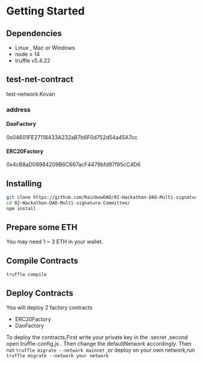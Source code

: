 # Getting Started
## **Dependencies**

- Linux , Mac or Windows
- node ≥ 14
- truffle v5.4.22
## test-net-contract

test-network:Kovan

### address

#### DaoFactory
0x04601FE27118433A232aB7b6F0d752d54a45A7cc
#### ERC20Factory
0x4cB8aD08984209B6C667acF4479bfd97f95cC4D6



## **Installing**

```bash
git clone https://github.com/RainbowDAO/02-Hackathon-DAO-Multi-signature-Committee.git
cd 02-Hackathon-DAO-Multi-signature-Committee/
npm install
```

## **Prepare some ETH**
You may need 1 ~ 3 ETH in your wallet.


## **Compile  Contracts**
```truffle compile```
## **Deploy  Contracts**


You will deploy 2 factory contracts
- ERC20Factory
- DaoFactory

To deploy the contracts,First write your private key in the .secret ,second open truffle-config.js . Then change the defaultNetwork accordingly. Then run ```truffle migrate --network mainnet```
,or deploy on your own network,run ```truffle migrate --network your network```




